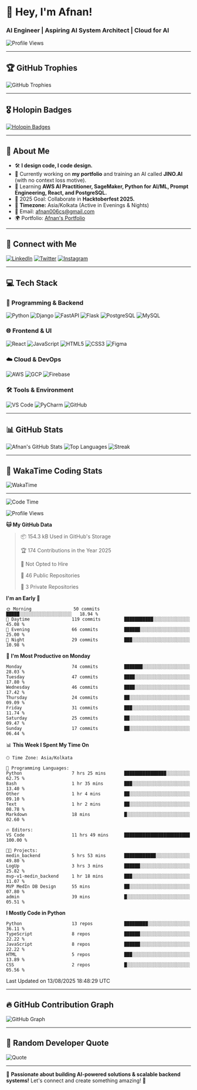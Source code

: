 # 👋 Hey, I'm Afnan!
### AI Engineer | Aspiring AI System Architect | Cloud for AI

![Profile Views](https://komarev.com/ghpvc/?username=afnan006&label=Profile%20Views&color=red&style=flat)

---

## 🏆 GitHub Trophies
![GitHub Trophies](https://github-profile-trophy.vercel.app/?username=afnan006&theme=onedark&margin-w=15&margin-h=15&no-frame=true)

---

## 🎖️ Holopin Badges
[![Holopin Badges](https://holopin.me/afnan006)](https://holopin.io/@afnan006)

---

## 🚀 About Me
- 🛠 **I design code, I code design.**
- 🔭 Currently working on **my portfolio** and training an AI called **JINO.AI** (with no context loss motive).
- 🌱 Learning **AWS AI Practitioner, SageMaker, Python for AI/ML, Prompt Engineering, React, and PostgreSQL.**
- 🎯 2025 Goal: Collaborate in **Hacktoberfest 2025.**
- 📌 **Timezone:** Asia/Kolkata (Active in Evenings & Nights)
- 📧 Email: [afnan006cs@gmail.com](mailto:afnan006cs@gmail.com)
- 🌍 Portfolio: [Afnan's Portfolio](https://afnan006-portfolio.netlify.app/)

---

## 📡 Connect with Me
[![LinkedIn](https://img.shields.io/badge/-LinkedIn-0A66C2?style=for-the-badge&logo=linkedin&logoColor=white)](https://linkedin.com/in/afnan006)
[![Twitter](https://img.shields.io/badge/-Twitter-1DA1F2?style=for-the-badge&logo=twitter&logoColor=white)](https://x.com/Kaun_Afnan)
[![Instagram](https://img.shields.io/badge/-Instagram-E4405F?style=for-the-badge&logo=instagram&logoColor=white)](https://instagram.com/Kaun_Afnan)

---

## 💻 Tech Stack
### 🚀 Programming & Backend
![Python](https://img.shields.io/badge/-Python-3776AB?style=for-the-badge&logo=python&logoColor=white)
![Django](https://img.shields.io/badge/-Django-092E20?style=for-the-badge&logo=django&logoColor=white)
![FastAPI](https://img.shields.io/badge/-FastAPI-009688?style=for-the-badge&logo=fastapi&logoColor=white)
![Flask](https://img.shields.io/badge/-Flask-000000?style=for-the-badge&logo=flask&logoColor=white)
![PostgreSQL](https://img.shields.io/badge/-PostgreSQL-316192?style=for-the-badge&logo=postgresql&logoColor=white)
![MySQL](https://img.shields.io/badge/-MySQL-4479A1?style=for-the-badge&logo=mysql&logoColor=white)

### 🌐 Frontend & UI
![React](https://img.shields.io/badge/-React-61DAFB?style=for-the-badge&logo=react&logoColor=black)
![JavaScript](https://img.shields.io/badge/-JavaScript-F7DF1E?style=for-the-badge&logo=javascript&logoColor=black)
![HTML5](https://img.shields.io/badge/-HTML5-E34F26?style=for-the-badge&logo=html5&logoColor=white)
![CSS3](https://img.shields.io/badge/-CSS3-1572B6?style=for-the-badge&logo=css3&logoColor=white)
![Figma](https://img.shields.io/badge/-Figma-F24E1E?style=for-the-badge&logo=figma&logoColor=white)

### ☁️ Cloud & DevOps
![AWS](https://img.shields.io/badge/-AWS-FF9900?style=for-the-badge&logo=amazon-aws&logoColor=white)
![GCP](https://img.shields.io/badge/-Google%20Cloud-4285F4?style=for-the-badge&logo=google-cloud&logoColor=white)
![Firebase](https://img.shields.io/badge/-Firebase-FFCA28?style=for-the-badge&logo=firebase&logoColor=black)

### 🛠 Tools & Environment
![VS Code](https://img.shields.io/badge/-VS%20Code-007ACC?style=for-the-badge&logo=visual-studio-code&logoColor=white)
![PyCharm](https://img.shields.io/badge/-PyCharm-000000?style=for-the-badge&logo=pycharm&logoColor=white)
![GitHub](https://img.shields.io/badge/-GitHub-181717?style=for-the-badge&logo=github&logoColor=white)

---

## 📊 GitHub Stats
![Afnan's GitHub Stats](https://github-readme-stats.vercel.app/api?username=afnan006&show_icons=true&theme=radical)
![Top Languages](https://github-readme-stats.vercel.app/api/top-langs/?username=afnan006&layout=compact&theme=radical)
![Streak](https://github-readme-streak-stats.herokuapp.com/?user=afnan006&theme=radical)

---

## 🚀 WakaTime Coding Stats
![WakaTime](https://github-readme-stats.vercel.app/api/wakatime?username=Afnan006&layout=compact&theme=radical)

---
<!--START_SECTION:waka-->
![Code Time](http://img.shields.io/badge/Code%20Time-205%20hrs%2026%20mins-blue)

![Profile Views](http://img.shields.io/badge/Profile%20Views-18-blue)

**🐱 My GitHub Data** 

> 📦 154.3 kB Used in GitHub's Storage 
 > 
> 🏆 174 Contributions in the Year 2025
 > 
> 🚫 Not Opted to Hire
 > 
> 📜 46 Public Repositories 
 > 
> 🔑 3 Private Repositories 
 > 
**I'm an Early 🐤** 

```text
🌞 Morning                50 commits          █████░░░░░░░░░░░░░░░░░░░░   18.94 % 
🌆 Daytime                119 commits         ███████████░░░░░░░░░░░░░░   45.08 % 
🌃 Evening                66 commits          ██████░░░░░░░░░░░░░░░░░░░   25.00 % 
🌙 Night                  29 commits          ███░░░░░░░░░░░░░░░░░░░░░░   10.98 % 
```
📅 **I'm Most Productive on Monday** 

```text
Monday                   74 commits          ███████░░░░░░░░░░░░░░░░░░   28.03 % 
Tuesday                  47 commits          ████░░░░░░░░░░░░░░░░░░░░░   17.80 % 
Wednesday                46 commits          ████░░░░░░░░░░░░░░░░░░░░░   17.42 % 
Thursday                 24 commits          ██░░░░░░░░░░░░░░░░░░░░░░░   09.09 % 
Friday                   31 commits          ███░░░░░░░░░░░░░░░░░░░░░░   11.74 % 
Saturday                 25 commits          ██░░░░░░░░░░░░░░░░░░░░░░░   09.47 % 
Sunday                   17 commits          ██░░░░░░░░░░░░░░░░░░░░░░░   06.44 % 
```


📊 **This Week I Spent My Time On** 

```text
🕑︎ Time Zone: Asia/Kolkata

💬 Programming Languages: 
Python                   7 hrs 25 mins       ████████████████░░░░░░░░░   62.75 % 
Bash                     1 hr 35 mins        ███░░░░░░░░░░░░░░░░░░░░░░   13.40 % 
Other                    1 hr 4 mins         ██░░░░░░░░░░░░░░░░░░░░░░░   09.10 % 
Text                     1 hr 2 mins         ██░░░░░░░░░░░░░░░░░░░░░░░   08.78 % 
Markdown                 18 mins             █░░░░░░░░░░░░░░░░░░░░░░░░   02.60 % 

🔥 Editors: 
VS Code                  11 hrs 49 mins      █████████████████████████   100.00 % 

🐱‍💻 Projects: 
medin_backend            5 hrs 53 mins       ████████████░░░░░░░░░░░░░   49.80 % 
LogUp                    3 hrs 3 mins        ██████░░░░░░░░░░░░░░░░░░░   25.82 % 
mvp-v1-medin_backend     1 hr 18 mins        ███░░░░░░░░░░░░░░░░░░░░░░   11.07 % 
MVP MedIn DB Design      55 mins             ██░░░░░░░░░░░░░░░░░░░░░░░   07.80 % 
admin                    39 mins             █░░░░░░░░░░░░░░░░░░░░░░░░   05.51 % 
```

**I Mostly Code in Python** 

```text
Python                   13 repos            █████████░░░░░░░░░░░░░░░░   36.11 % 
TypeScript               8 repos             ██████░░░░░░░░░░░░░░░░░░░   22.22 % 
JavaScript               8 repos             ██████░░░░░░░░░░░░░░░░░░░   22.22 % 
HTML                     5 repos             ███░░░░░░░░░░░░░░░░░░░░░░   13.89 % 
CSS                      2 repos             █░░░░░░░░░░░░░░░░░░░░░░░░   05.56 % 
```




 Last Updated on 13/08/2025 18:48:29 UTC
<!--END_SECTION:waka-->
---

## 🔥 GitHub Contribution Graph
![GitHub Graph](https://github-readme-activity-graph.vercel.app/graph?username=afnan006&theme=github-dark&hide_border=true)

---

## 📜 Random Developer Quote
![Quote](https://quotes-github-readme.vercel.app/api?type=horizontal&theme=radical)

---

🚀 **Passionate about building AI-powered solutions & scalable backend systems!** Let's connect and create something amazing! 🚀
